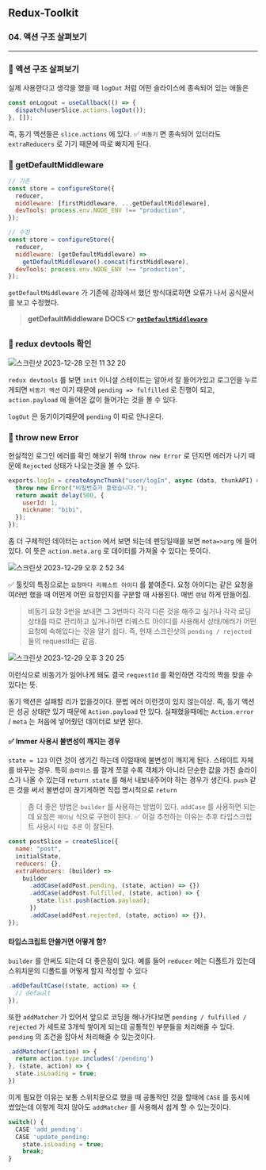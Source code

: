 ## Redux-Toolkit

### 04. 액션 구조 살펴보기

---

### 📌 액션 구조 살펴보기

실제 사용한다고 생각을 했을 때 `logOut` 처럼 어떤 슬라이스에 종속되어 있는 애들은

```js
const onLogout = useCallback(() => {
  dispatch(userSlice.actions.logOut());
}, []);
```

즉, 동기 액션들은 `slice.actions` 에 있다. ✅ `비동기` 면 종속되어 있더라도 `extraReducers` 로 가기 때문에 따로 빠지게 된다.

### 📌 getDefaultMiddleware

```js
// 기존
const store = configureStore({
  reducer,
  middleware: [firstMiddleware, ...getDefaultMiddleware],
  devTools: process.env.NODE_ENV !== "production",
});

// 수정
const store = configureStore({
  reducer,
  middleware: (getDefaultMiddleware) =>
    getDefaultMiddleware().concat(firstMiddleware),
  devTools: process.env.NODE_ENV !== "production",
});
```

`getDefaultMiddleware` 가 기존에 강좌에서 했던 방식대로하면 오류가 나서 공식문서를 보고 수정했다.

> **getDefaultMiddleware DOCS 👉 [`getDefaultMiddleware`]**

[`getDefaultMiddleware`]: https://redux-toolkit.js.org/api/getDefaultMiddleware

### 📌 redux devtools 확인

![스크린샷 2023-12-28 오전 11 32 20](https://github.com/chromeheartz/TIL/assets/95161113/3a6adf47-e966-4b16-9d85-35220796ae98)

`redux devtools` 를 보면 `init` 이니셜 스테이트는 알아서 잘 들어가있고 로그인을 누르게되면 `비동기 액션` 이기 때문에 `pending => fulfilled` 로 진행이 되고, `action.payload` 에 들어온 값이 들어가는 것을 볼 수 있다.

`logOut` 은 동기이기때문에 `pending` 이 따로 안나온다.

### 📌 throw new Error

현실적인 로그인 에러를 확인 해보기 위해 `throw new Error` 로 던지면 에러가 나기 때문에 `Rejected` 상태가 나오는것을 볼 수 있다.

```js
exports.logIn = createAsyncThunk("user/logIn", async (data, thunkAPI) => {
  throw new Error("비밀번호가 틀렸습니다.");
  return await delay(500, {
    userId: 1,
    nickname: "bibi",
  });
});
```

좀 더 구체적인 데이터는 `action` 에서 보면 되는데 펜딩일때를 보면 `meta=>arg` 에 들어있다.
이 뜻은 `action.meta.arg` 로 데이터를 가져올 수 있다는 뜻이다.

![스크린샷 2023-12-29 오후 2 52 34](https://github.com/chromeheartz/TIL/assets/95161113/7e1218d3-76b2-45d4-90f2-cf69f1317ee6)

✅ 툴킷의 특징으로는 `요청마다 리퀘스트 아이디` 를 붙여준다. 요청 아이디는 같은 요청을 여러번 했을 때 어떤게 어떤 요청인지를 구분할 때 사용된다.
매번 `랜덤` 하게 만들어짐.

> 비동기 요청 3번을 보내면 그 3번마다 각각 다른 것을 해주고 싶거나 각각 로딩 상태를 따로 관리하고 싶거나하면 리퀘스트 아이디를 사용해서 상태/에러가 어떤 요청에 속해있다는 것을 알기 쉽다.
> 즉, 현재 스크린샷의 `pending / rejected` 둘의 requestId는 같음.

![스크린샷 2023-12-29 오후 3 20 25](https://github.com/chromeheartz/TIL/assets/95161113/011b0c76-2486-4832-8755-699e1ace0cf3)

이런식으로 비동기가 일어나게 돼도 결국 `requestId` 를 확인하면 각각의 짝을 찾을 수 있다는 뜻.

동기 액션은 실패할 리가 없을것이다. 문법 에러 이런것이 있지 않는이상. 즉, 동기 액션은 성공 상태만 있기 때문에 `Action.payload` 만 있다.
실패했을때에는 `Action.error` / `meta` 는 처음에 넣어줬던 데이터로 보면 된다.

#### ✅ Immer 사용시 불변성이 깨지는 경우

`state = 123` 이런 것이 생기긴 하는데 이럴때에 불변성이 깨지게 된다. 스테이트 자체를 바꾸는 경우.
특히 `슬라이스` 를 잘게 쪼갤 수록 객체가 아니라 단순한 값을 가진 슬라이스가 나올 수 있는데 `return state` 를 해서 내보내주어야 하는 경우가 생긴다.
`push` 같은 것을 써서 불변성이 끊기게하면 직접 명시적으로 `return`

> 좀 더 좋은 방법은 `builder` 를 사용하는 방법이 있다.
> `addCase` 를 사용하면 되는데 요점은 `체이닝` 식으로 구현이 된다.
> ✅ 이걸 추천하는 이유는 추후 타입스크립트 사용시 `타입 추론` 이 잘된다.

```js
const postSlice = createSlice({
  name: "post",
  initialState,
  reducers: {},
  extraReducers: (builder) =>
    builder
      .addCase(addPost.pending, (state, action) => {})
      .addCase(addPost.fulfilled, (state, action) => {
        state.list.push(action.payload);
      })
      .addCase(addPost.rejected, (state, action) => {}),
});
```

#### 타입스크립트 안쓸거면 어떻게 함?

`builder` 를 안써도 되는데 더 좋은점이 있다. 예를 들어 `reducer` 에는 디폴트가 있는데 스위치문의 디폴트를 어떻게 할지 작성할 수 있다

```js
.addDefaultCase((state, action) => {
  // default
}),
```

또한 `addMatcher` 가 있어서 앞으로 코딩을 해나가다보면 `pending / fulfilled / rejected` 가 세트로 3개씩 쌓이게 되는데 공통적인 부분들을 처리해줄 수 있다.
`pending` 의 조건을 잡아서 처리해줄 수 있는것이다.

```js
.addMatcher((action) => {
  return action.type.includes('/pending')
}, (state, action) => {
  state.isLoading = true;
})
```

이게 필요한 이유는 보통 스위치문으로 했을 때 공통적인 것을 할때에 `CASE` 를 동시에 썼었는데 이렇게 적지 않아도 `addMatcher` 를 사용해서 쉽게 할 수 있는것이다.

```js
switch() {
  CASE 'add_pending':
  CASE 'update_pending:
    state.isLoading = true;
    break;
}
```
